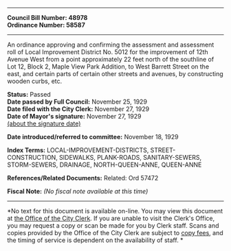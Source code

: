 * * * * *  
  
**Council Bill Number: [](#h0)[](#h2)48978**   
**Ordinance Number: 58587**  
  
* * * * *  
  
An ordinance approving and confirming the assessment and assessment roll of Local Improvement District No. 5012 for the improvement of 12th Avenue West from a point approximately 22 feet north of the southline of Lot 12, Block 2, Maple View Park Addition, to West Barrett Street on the east, and certain parts of certain other streets and avenues, by constructing wooden curbs, etc.  
  
**Status:** Passed   
**Date passed by Full Council:** November 25, 1929   
**Date filed with the City Clerk:** November 27, 1929   
**Date of Mayor's signature:** November 27, 1929   
[(about the signature date)](/~public/approvaldate.htm)   
  
  
**Date introduced/referred to committee:** November 18, 1929   
  
**Index Terms:** LOCAL-IMPROVEMENT-DISTRICTS, STREET-CONSTRUCTION, SIDEWALKS, PLANK-ROADS, SANITARY-SEWERS, STORM-SEWERS, DRAINAGE, NORTH-QUEEN-ANNE, QUEEN-ANNE  
  
**References/Related Documents:** Related: Ord 57472  
  
**Fiscal Note:** *(No fiscal note available at this time)*  
  
* * * * *  
  
*No text for this document is available on-line. You may view this document at [the Office of the City Clerk](http://www.seattle.gov/leg/clerk/contactUs.htm). If you are unable to visit the Clerk's Office, you may request a copy or scan be made for you by Clerk staff. Scans and copies provided by the Office of the City Clerk are subject to [copy fees](http://clerk.seattle.gov/~public/clerkfees.htm), and the timing of service is dependent on the availability of staff. *  
  
  
